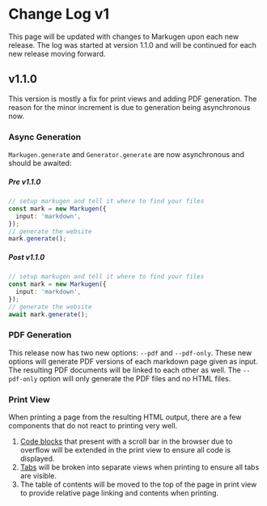 # Change Log v1
This page will be updated with changes to Markugen upon each new release.
The log was started at version 1.1.0 and will be continued for each new release
moving forward.

## v1.1.0
This version is mostly a fix for print views and adding PDF generation. The 
reason for the minor increment is due to generation being asynchronous now.

### Async Generation
`Markugen.generate` and `Generator.generate` are now asynchronous and should 
be awaited:

##### Pre v1.1.0
```ts
// setup markugen and tell it where to find your files
const mark = new Markugen({
  input: 'markdown',
});
// generate the website
mark.generate();
```

##### Post v1.1.0
```ts
// setup markugen and tell it where to find your files
const mark = new Markugen({
  input: 'markdown',
});
// generate the website
await mark.generate();
```

### PDF Generation
This release now has two new options: `--pdf` and `--pdf-only`. These new 
options will generate PDF versions of each markdown page given as input. The
resulting PDF documents will be linked to each other as well. The `--pdf-only`
option will only generate the PDF files and no HTML files.

### Print View
When printing a page from the resulting HTML output, there are a few components
that do not react to printing very well.

1. [Code blocks](./Features/Components.md#code-blocks) that present with a 
   scroll bar in the browser due to overflow will be extended in the print view
   to ensure all code is displayed.
2. [Tabs](./Features/Components.md#tabs) will be broken into separate views
   when printing to ensure all tabs are visible.
3. The table of contents will be moved to the top of the page in print view to
   provide relative page linking and contents when printing.


